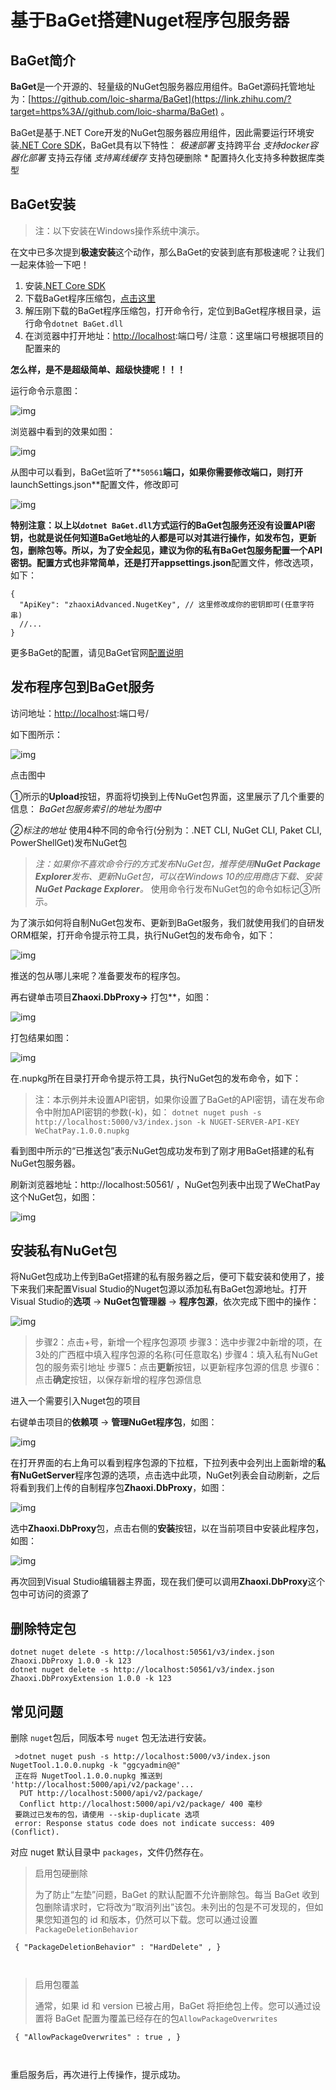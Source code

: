 # 基于BaGet搭建Nuget程序包服务器

## BaGet简介

**BaGet**是一个开源的、轻量级的NuGet包服务器应用组件。BaGet源码托管地址为：[https://github.com/loic-sharma/BaGet](https://link.zhihu.com/?target=https%3A//github.com/loic-sharma/BaGet) 。

BaGet是基于.NET Core开发的NuGet包服务器应用组件，因此需要运行环境安装[.NET Core SDK](https://link.zhihu.com/?target=https%3A//www.microsoft.com/net/download)，BaGet具有以下特性： *极速部署* 支持跨平台 *支持docker容器化部署* 支持云存储 *支持离线缓存* 支持包硬删除 * 配置持久化支持多种数据库类型

## BaGet安装

> 注：以下安装在Windows操作系统中演示。

在文中已多次提到**极速安装**这个动作，那么BaGet的安装到底有那极速呢？让我们一起来体验一下吧！

1. 安装[.NET Core SDK](https://link.zhihu.com/?target=https%3A//www.microsoft.com/net/download)
2. 下载BaGet程序压缩包，[点击这里](https://link.zhihu.com/?target=https%3A//github.com/loic-sharma/BaGet/releases)
3. 解压刚下载的BaGet程序压缩包，打开命令行，定位到BaGet程序根目录，运行命令`dotnet BaGet.dll`
4. 在浏览器中打开地址：[http://localhost](http://localhost/):端口号/ 注意：这里端口号根据项目的配置来的

**怎么样，是不是超级简单、超级快捷呢！！！**

运行命令示意图：

![img](https://img2022.cnblogs.com/blog/1413585/202208/1413585-20220830110724426-837380194.png)

浏览器中看到的效果如图：

![img](https://img2022.cnblogs.com/blog/1413585/202208/1413585-20220830110750820-234160160.png)

从图中可以看到，BaGet监听了**`50561`**端口，如果你需要修改端口，则打开**launchSettings.json**配置文件，修改即可

![img](https://img2022.cnblogs.com/blog/1413585/202208/1413585-20220830110856414-1913000400.png)

 

**特别注意：**以上以`dotnet BaGet.dll`方式运行的BaGet包服务还没有设置API密钥，也就是说任何知道BaGet地址的人都是可以对其进行操作，如发布包，更新包，删除包等。所以，为了安全起见，建议为你的私有BaGet包服务配置一个API密钥。配置方式也非常简单，还是打开**appsettings.json**配置文件，修改选项，如下：

```
{
  "ApiKey": "zhaoxiAdvanced.NugetKey", // 这里修改成你的密钥即可(任意字符串)
  //...
}
```

更多BaGet的配置，请见BaGet官网[配置说明](https://link.zhihu.com/?target=https%3A//loic-sharma.github.io/BaGet/configuration/)

## 发布程序包到BaGet服务

访问地址：[http://localhost](http://localhost/):端口号/

如下图所示：

![img](https://img2022.cnblogs.com/blog/1413585/202208/1413585-20220830110933729-1579579467.png)

点击图中

①所示的**Upload**按钮，界面将切换到上传NuGet包界面，这里展示了几个重要的信息： *BaGet包服务索引的地址为图中*

*②标注的地址* 使用4种不同的命令行(分别为：.NET CLI, NuGet CLI, Paket CLI, PowerShellGet)发布NuGet包

> *注：如果你不喜欢命令行的方式发布NuGet包，推荐使用**NuGet Package Explorer**发布、更新NuGet包，可以在Windows 10的应用商店下载、安装**NuGet Package Explorer**。* 使用命令行发布NuGet包的命令如标记③所示。

为了演示如何将自制NuGet包发布、更新到BaGet服务，我们就使用我们的自研发ORM框架，打开命令提示符工具，执行NuGet包的发布命令，如下：

![img](https://img2022.cnblogs.com/blog/1413585/202208/1413585-20220830111037728-339447724.png)

 

推送的包从哪儿来呢？准备要发布的程序包。

再右键单击项目**Zhaoxi.DbProxy->** 打包**，如图：

![img](https://img2022.cnblogs.com/blog/1413585/202208/1413585-20220830111100674-1466150513.png)

 

打包结果如图：

![img](https://img2022.cnblogs.com/blog/1413585/202208/1413585-20220830111113732-637735933.png)

在.nupkg所在目录打开命令提示符工具，执行NuGet包的发布命令，如下：

> 注：本示例并未设置API密钥，如果你设置了BaGet的API密钥，请在发布命令中附加API密钥的参数(-k)，如： `dotnet nuget push -s http://localhost:5000/v3/index.json -k NUGET-SERVER-API-KEY WeChatPay.1.0.0.nupkg`

看到图中所示的“已推送包”表示NuGet包成功发布到了刚才用BaGet搭建的私有NuGet包服务器。

刷新浏览器地址：http://localhost:50561/ ，NuGet包列表中出现了WeChatPay这个NuGet包，如图：

![img](https://img2022.cnblogs.com/blog/1413585/202208/1413585-20220830111136592-1553901549.png)

 

 

## 安装私有NuGet包

将NuGet包成功上传到BaGet搭建的私有服务器之后，便可下载安装和使用了，接下来我们来配置Visual Studio的Nuget包源以添加私有BaGet包源地址。打开Visual Studio的**选项** -> **NuGet包管理器** -> **程序包源**，依次完成下图中的操作：

![img](https://img2022.cnblogs.com/blog/1413585/202208/1413585-20220830111150278-133061422.png)

 

 

> 步骤2：点击+号，新增一个程序包源项 步骤3：选中步骤2中新增的项，在3处的广西框中填入程序包源的名称(可任意取名) 步骤4：填入私有NuGet包的服务索引地址 步骤5：点击**更新**按钮，以更新程序包源的信息 步骤6：点击**确定**按钮，以保存新增的程序包源信息

 

进入一个需要引入Nuget包的项目

右键单击项目的**依赖项** -> **管理NuGet程序包**，如图：

![img](https://img2022.cnblogs.com/blog/1413585/202208/1413585-20220830111237462-1255483.png)

 

 

在打开界面的右上角可以看到程序包源的下拉框，下拉列表中会列出上面新增的**私有NuGetServer**程序包源的选项，点击选中此项，NuGet列表会自动刷新，之后将看到我们上传的自制程序包**Zhaoxi.DbProxy**，如图：

![img](https://img2022.cnblogs.com/blog/1413585/202208/1413585-20220830111249991-948265890.png)

 

 

选中**Zhaoxi.DbProxy**包，点击右侧的**安装**按钮，以在当前项目中安装此程序包，如图：

![img](https://img2022.cnblogs.com/blog/1413585/202208/1413585-20220830111323477-5600996.png)

 

 

再次回到Visual Studio编辑器主界面，现在我们便可以调用**Zhaoxi.DbProxy**这个包中可访问的资源了

 

## 删除特定包

~~~
dotnet nuget delete -s http://localhost:50561/v3/index.json Zhaoxi.DbProxy 1.0.0 -k 123
dotnet nuget delete -s http://localhost:50561/v3/index.json Zhaoxi.DbProxyExtension 1.0.0 -k 123

~~~



## 常见问题

删除 `nuget`包后，同版本号 `nuget` 包无法进行安装。

```
 >dotnet nuget push -s http://localhost:5000/v3/index.json NugetTool.1.0.0.nupkg -k "ggcyadmin@@"
 正在将 NugetTool.1.0.0.nupkg 推送到 'http://localhost:5000/api/v2/package'...
  PUT http://localhost:5000/api/v2/package/
  Conflict http://localhost:5000/api/v2/package/ 400 毫秒
 要跳过已发布的包，请使用 --skip-duplicate 选项
 error: Response status code does not indicate success: 409 (Conflict).
```

对应 nuget 默认目录中 `packages`，文件仍然存在。

> 启用包硬删除
>
> 为了防止“左垫”问题，BaGet 的默认配置不允许删除包。每当 BaGet 收到包删除请求时，它将改为“取消列出”该包。未列出的包是不可发现的，但如果您知道包的 id 和版本，仍然可以下载。您可以通过设置`PackageDeletionBehavior`

```
 { "PackageDeletionBehavior" : "HardDelete" , }
     
 
```

> 启用包覆盖
>
> 通常，如果 id 和 version 已被占用，BaGet 将拒绝包上传。您可以通过设置将 BaGet 配置为覆盖已经存在的包`AllowPackageOverwrites`

```
 { "AllowPackageOverwrites" : true , }
     
 
```

重启服务后，再次进行上传操作，提示成功。



 